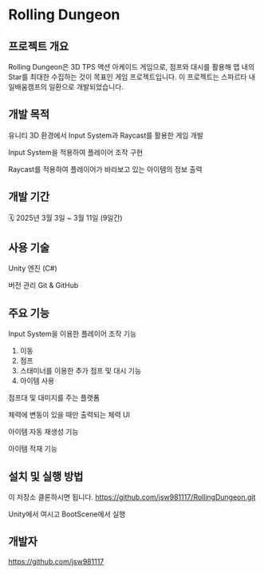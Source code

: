 Rolling Dungeon
=

프로젝트 개요
-
Rolling Dungeon은 3D TPS 액션 아케이드 게임으로, 점프와 대시를 활용해 맵 내의 Star를 최대한 수집하는 것이 목표인 게임 프로젝트입니다. 이 프로젝트는 스파르타 내일배움캠프의 일환으로 개발되었습니다.

개발 목적
-
유니티 3D 환경에서 Input System과 Raycast를 활용한 게임 개발

Input System을 적용하여 플레이어 조작 구현

Raycast를 적용하여 플레이어가 바라보고 있는 아이템의 정보 출력

개발 기간
-
🗓 2025년 3월 3일 ~ 3월 11일 (9일간)

사용 기술
-
Unity 엔진 (C#)

버전 관리
Git & GitHub

주요 기능
-
Input System을 이용한 플레이어 조작 기능
1. 이동
2. 점프
3. 스태미너를 이용한 추가 점프 및 대시 기능
4. 아이템 사용

점프대 및 대미지를 주는 플랫폼

체력에 변동이 있을 때만 출력되는 체력 UI

아이템 자동 재생성 기능

아이템 적재 기능

설치 및 실행 방법
-
이 저장소 클론하시면 됩니다.
https://github.com/jsw981117/RollingDungeon.git

Unity에서 여시고 BootScene에서 실행

개발자
-
https://github.com/jsw981117
